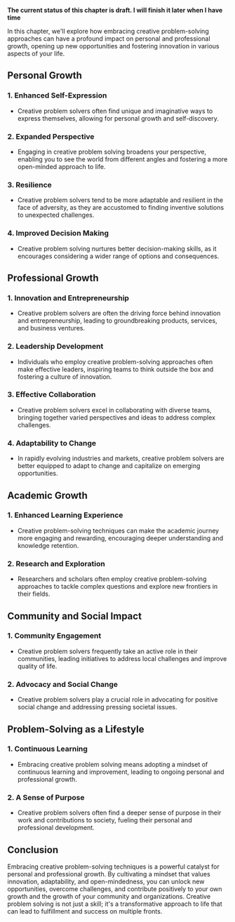 **The current status of this chapter is draft. I will finish it later when I have time**

In this chapter, we'll explore how embracing creative problem-solving approaches can have a profound impact on personal and professional growth, opening up new opportunities and fostering innovation in various aspects of your life.

Personal Growth
---------------

### 1. **Enhanced Self-Expression**

* Creative problem solvers often find unique and imaginative ways to express themselves, allowing for personal growth and self-discovery.

### 2. **Expanded Perspective**

* Engaging in creative problem solving broadens your perspective, enabling you to see the world from different angles and fostering a more open-minded approach to life.

### 3. **Resilience**

* Creative problem solvers tend to be more adaptable and resilient in the face of adversity, as they are accustomed to finding inventive solutions to unexpected challenges.

### 4. **Improved Decision Making**

* Creative problem solving nurtures better decision-making skills, as it encourages considering a wider range of options and consequences.

Professional Growth
-------------------

### 1. **Innovation and Entrepreneurship**

* Creative problem solvers are often the driving force behind innovation and entrepreneurship, leading to groundbreaking products, services, and business ventures.

### 2. **Leadership Development**

* Individuals who employ creative problem-solving approaches often make effective leaders, inspiring teams to think outside the box and fostering a culture of innovation.

### 3. **Effective Collaboration**

* Creative problem solvers excel in collaborating with diverse teams, bringing together varied perspectives and ideas to address complex challenges.

### 4. **Adaptability to Change**

* In rapidly evolving industries and markets, creative problem solvers are better equipped to adapt to change and capitalize on emerging opportunities.

Academic Growth
---------------

### 1. **Enhanced Learning Experience**

* Creative problem-solving techniques can make the academic journey more engaging and rewarding, encouraging deeper understanding and knowledge retention.

### 2. **Research and Exploration**

* Researchers and scholars often employ creative problem-solving approaches to tackle complex questions and explore new frontiers in their fields.

Community and Social Impact
---------------------------

### 1. **Community Engagement**

* Creative problem solvers frequently take an active role in their communities, leading initiatives to address local challenges and improve quality of life.

### 2. **Advocacy and Social Change**

* Creative problem solvers play a crucial role in advocating for positive social change and addressing pressing societal issues.

Problem-Solving as a Lifestyle
------------------------------

### 1. **Continuous Learning**

* Embracing creative problem solving means adopting a mindset of continuous learning and improvement, leading to ongoing personal and professional growth.

### 2. **A Sense of Purpose**

* Creative problem solvers often find a deeper sense of purpose in their work and contributions to society, fueling their personal and professional development.

Conclusion
----------

Embracing creative problem-solving techniques is a powerful catalyst for personal and professional growth. By cultivating a mindset that values innovation, adaptability, and open-mindedness, you can unlock new opportunities, overcome challenges, and contribute positively to your own growth and the growth of your community and organizations. Creative problem solving is not just a skill; it's a transformative approach to life that can lead to fulfillment and success on multiple fronts.
